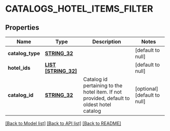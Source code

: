 # CATALOGS_HOTEL_ITEMS_FILTER

## Properties
Name | Type | Description | Notes
------------ | ------------- | ------------- | -------------
**catalog_type** | [**STRING_32**](STRING_32.md) |  | [default to null]
**hotel_ids** | [**LIST [STRING_32]**](STRING_32.md) |  | [default to null]
**catalog_id** | [**STRING_32**](STRING_32.md) | Catalog id pertaining to the hotel item. If not provided, default to oldest hotel catalog | [optional] [default to null]

[[Back to Model list]](../README.md#documentation-for-models) [[Back to API list]](../README.md#documentation-for-api-endpoints) [[Back to README]](../README.md)


